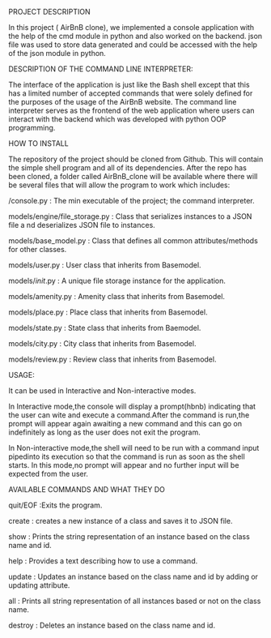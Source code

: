 PROJECT DESCRIPTION

In this project ( AirBnB clone), we implemented a console application with the help of the cmd module in python and also worked on the backend. json file was used to store data generated and could be accessed with the help of the json module in python.

DESCRIPTION OF THE COMMAND LINE INTERPRETER:

The interface of the application is just like the Bash shell except that this has a limited number of accepted commands that were solely defined for the purposes of the usage of the AirBnB website. The command line interpreter serves as the frontend of the web application where users can interact with the backend which was developed with python OOP programming.

HOW TO INSTALL

The repository of the project should be cloned from Github. This will contain the simple shell program and all of its dependencies. After the repo has been cloned, a folder called AirBnB_clone will be available where there will be several files that will allow the program to work which includes:

/console.py : The min executable of the project; the command interpreter.

models/engine/file_storage.py : Class that serializes instances to a JSON file a                                nd deserializes JSON file to instances.

models/base_model.py : Class that defines all common attributes/methods for 
                        other classes.

models/user.py : User class that inherits from Basemodel.

models/_init_.py : A unique file storage instance for the application.

models/amenity.py : Amenity class that inherits from Basemodel.

models/place.py : Place class that inherits from Basemodel.

models/state.py : State class that inherits from Baemodel.

models/city.py : City class that inherits from Basemodel.

models/review.py : Review class that inherits from Basemodel.

USAGE:

It can be used in Interactive and Non-interactive modes.

In Interactive mode,the console will display a prompt(hbnb) indicating that the user can wite and execute a command.After the command is run,the prompt will appear again awaiting a new command and this can go on indefinitely as long as the user does not exit the program.

In Non-interactive mode,the shell will need to be run with a command input pipedinto its execution so that the command is run as soon as the shell starts. In this mode,no prompt will appear and no further input will be expected from the user.

AVAILABLE COMMANDS AND WHAT THEY DO

quit/EOF :Exits the program.

create : creates a new instance of a class and saves it to JSON file.

show : Prints the string representation of an instance based on the class name and id.

help : Provides a text describing how to use a command.

update : Updates an instance based on the class name and id by adding or updating attribute.

all : Prints all string representation of all instances based or not on the class name.

destroy : Deletes an instance based on the class name and id.
